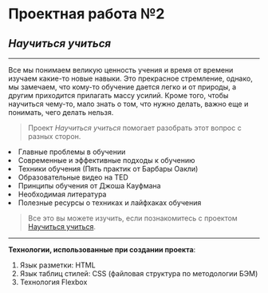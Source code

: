 # Проектная работа №2
## *Научиться учиться*
---

Все мы понимаем великую ценность учения и время от времени изучаем какие-то новые навыки. Это прекрасное стремление, однако, мы замечаем, что кому-то обучение дается легко и от природы, а другим приходится прилагать массу усилий. Кроме того, чтобы научиться чему-то, мало знать о том, что нужно делать, важно еще и понимать, чего делать нельзя.
>Проект _Научиться учиться_ помогает разобрать этот вопрос с разных сторон.

<li>Главные проблемы в обучении
<li>Современные и эффективные подходы к обучению
<li>Техники обучения (Пять практик от Барбары Оакли)
<li>Образовательные видео на TED
<li>Принципы обучения от Джоша Кауфмана
<li>Необходимая литература
<li>Полезные ресурсы о техниках и лайфхаках обучения

>Все это вы можете изучить, если познакомитесь с проектом [Научиться учиться](http://127.0.0.1:5500/Git/how-to-learn/index.html).
---
__Технологии, использованные при создании проекта__:
1. Язык разметки: HTML
2. Язык таблиц стилей: CSS (файловая структура по методологии БЭМ)
3. Технология Flexbox

